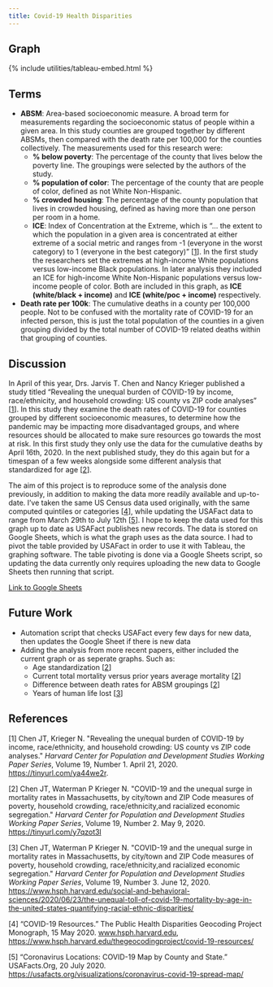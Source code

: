 ```yaml
---
title: Covid-19 Health Disparities
---
```


## Graph

{% include utilities/tableau-embed.html %}

## Terms

-   **ABSM**: Area-based socioeconomic measure. A broad term for measurements
    regarding the socioeconomic status of people within a given area. In this
    study counties are grouped together by different ABSMs, then compared with the
    death rate per 100,000 for the counties collectively. The measurements used
    for this research were:
    -   **% below poverty**: The percentage of the county that lives below the poverty
        line. The groupings were selected by the authors of the study.
    -   **% population of color**: The percentage of the county that are people of
        color, defined as not White Non-Hispanic.
    -   **% crowded housing**: The percentage of the county population that lives in
        crowded housing, defined as having more than one person per room in a
        home.
    -   **ICE**: Index of Concentration at the Extreme, which is “... the extent
        to which the population in a given area is concentrated at either
        extreme of a social metric and ranges from -1 (everyone in the worst
        category) to 1 (everyone in the best category)” [[1](#1)]. In the
        first study the researchers set the extremes at high-income White
        populations versus low-income Black populations. In later analysis they
        included an ICE for high-income White Non-Hispanic populations versus
        low-income people of color. Both are included in this graph, as **ICE
        (white/black + income)** and **ICE (white/poc + income)** respectively.
-   **Death rate per 100k**: The cumulative deaths in a county per 100,000 people. Not
    to be confused with the mortality rate of COVID-19 for an infected person,
    this is just the total population of the counties in a given grouping divided
    by the total number of COVID-19 related deaths within that grouping of
    counties.

## Discussion

In April of this year, Drs. Jarvis T. Chen and Nancy Krieger published a study
titled “Revealing the unequal burden of COVID-19 by income, race/ethnicity, and
household crowding: US county vs ZIP code analyses” [[1](#1)]. In this study they examine
the death rates of COVID-19 for counties grouped by different socioeconomic
measures, to determine how the pandemic may be impacting more disadvantaged
groups, and where resources should be allocated to make sure resources go
towards the most at risk. In this first study they only use the data for the
cumulative deaths by April 16th, 2020. In the next published study, they do this again
but for a timespan of a few weeks alongside some different analysis that
standardized for age [[2](#2)].

The aim of this project is to reproduce some of the analysis done previously, in
addition to making the data more readily available and up-to-date. I’ve taken
the same US Census data used originally, with the same computed quintiles or
categories [[4](#4)], while updating the USAFact data to range from March 29th to July
12th [[5](#5)]. I hope to keep the data used for this graph up to date as
USAFact publishes new records. The data is stored on Google Sheets, which is
what the graph uses as the data source. I had to pivot the table provided by
USAFact in order to use it with Tableau, the graphing software. The table
pivoting is done via a Google Sheets script, so updating the data currently only
requires uploading the new data to Google Sheets then running that script.

[Link to Google Sheets](https://docs.google.com/spreadsheets/d/1ryDLf0bpagEYtGZO5FGQRyxD3gNpUqyR3aii-zcRU9c/edit?usp=sharing)

## Future Work

-   Automation script that checks USAFact every few days for new data, then
    updates the Google Sheet if there is new data
-   Adding the analysis from more recent papers, either included the current
    graph or as seperate graphs. Such as:
    -   Age standardization [[2](#2)]
    -   Current total mortality versus prior years average mortality [[2](#2)]
    -   Difference between death rates for ABSM groupings [[2](#2)]
    -   Years of human life lost [[3](#3)]

## References

<a id="1">[1]</a> Chen JT, Krieger N. "Revealing the unequal burden of COVID-19 by income,
race/ethnicity, and household crowding: US county vs ZIP code analyses."
_Harvard Center for Population and Development Studies Working Paper
Series_, Volume 19, Number 1. April 21, 2020. <https://tinyurl.com/ya44we2r>.

<a id="2">[2]</a> Chen JT, Waterman P Krieger N. "COVID-19 and the unequal surge in
mortality rates in Massachusetts, by city/town and ZIP Code measures of
poverty, household crowding, race/ethnicity,and racialized economic
segregation." _Harvard Center for Population and Development Studies Working
Paper Series_, Volume 19, Number 2. May 9, 2020.
<https://tinyurl.com/y7qzot3l>

<a id="3">[3]</a> Chen JT, Waterman P Krieger N. "COVID-19 and the unequal surge in
mortality rates in Massachusetts, by city/town and ZIP Code measures of
poverty, household crowding, race/ethnicity,and racialized economic
segregation." _Harvard Center for Population and Development Studies Working
Paper Series_, Volume 19, Number 3. June 12, 2020.
<https://www.hsph.harvard.edu/social-and-behavioral-sciences/2020/06/23/the-unequal-toll-of-covid-19-mortality-by-age-in-the-united-states-quantifying-racial-ethnic-disparities/>

<a id="4">[4]</a> “COVID-19 Resources.” The Public Health Disparities Geocoding
Project Monograph, 15 May 2020. www.hsph.harvard.edu,
<https://www.hsph.harvard.edu/thegeocodingproject/covid-19-resources/>

<a id="5">[5]</a> “Coronavirus Locations: COVID-19 Map by County and State.”
USAFacts.Org, 20 July 2020.
<https://usafacts.org/visualizations/coronavirus-covid-19-spread-map/>
